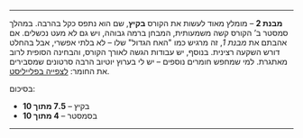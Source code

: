 
---

**מבנת 2** – מומלץ מאוד לעשות את הקורס **בקיץ**, שם הוא נתפס כקל בהרבה. במהלך סמסטר ב’ הקורס קשה משמעותית, המבחן ברמה גבוהה, ויש גם לא מעט נכשלים. אם אהבתם את *מבנת 1*, זה מרגיש כמו "האח הגדול" שלו – לא בלתי אפשרי, אבל בהחלט דורש השקעה רצינית.
בנוסף, יש עבודות הגשה לאורך הקורס, והבחינה הסופית לרוב מאתגרת.
למי שמחפש חומרים נוספים – יש לי בערוץ יוטיוב הרבה סרטונים שמסבירים את החומר: [לצפייה בפלייליסט](https://www.youtube.com/watch?v=nLZivFNEFN4&list=PLGGu4X0VPj2SmMmnQ7itgWoSdrZ7CBesk).

בסיכום:

* בקיץ – **7.5 מתוך 10**
* בסמסטר – **4 מתוך 10**

---

